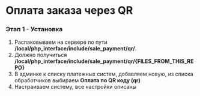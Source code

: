 # Оплата заказа через QR #

### Этап 1 - Установка ###

1. Распаковываем на сервере по пути **/local/php_interface/include/sale_payment/qr/**.
2. Должно получиться **/local/php_interface/include/sale_payment/qr/{FILES_FROM_THIS_REPO}**
3. В админке к списку платежных систем, добавляем новую, из списка обработчиков выбираем **Оплата по QR коду (qr)**
4. Настраиваем систему, все настройки описаны